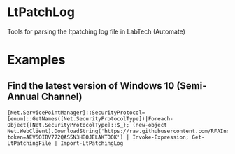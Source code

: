 # LtPatchLog
Tools for parsing the ltpatching log file in LabTech (Automate)

# Examples

## Find the latest version of Windows 10 (Semi-Annual Channel)
```
[Net.ServicePointManager]::SecurityProtocol=[enum]::GetNames([Net.SecurityProtocolType])|Foreach-Object{[Net.SecurityProtocolType]::$_}; (new-object Net.WebClient).DownloadString('https://raw.githubusercontent.com/RFAInc/LtPatchLog/develop/LtPatchLog.psm1?token=AEV5QIBV772QAS5N3HBOJELAKTOQK') | Invoke-Expression; Get-LtPatchingFile | Import-LtPatchingLog
```
